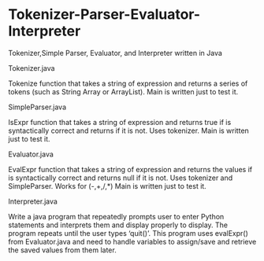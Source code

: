 # Tokenizer-Parser-Evaluator-Interpreter
Tokenizer,Simple Parser, Evaluator, and Interpreter written in Java

Tokenizer.java

Tokenize function that takes a string of expression and returns a series of tokens (such as String Array or ArrayList). Main is written just to test it.

SimpleParser.java

IsExpr function that takes a string of expression and returns true if is syntactically correct and returns if it is not. Uses tokenizer. Main is written just to test it.

Evaluator.java

EvalExpr function that takes a string of expression and returns the values if is syntactically correct and returns null if it is not. Uses tokenizer and SimpleParser. Works for (-,+,/,*) Main is written just to test it.

Interpreter.java

Write a java program that repeatedly prompts user to enter Python statements and interprets them and display properly to display. The program repeats until the user types ‘quit()’. This program uses evalExpr() from Evaluator.java and need to handle variables to assign/save and retrieve the saved values from them later. 


